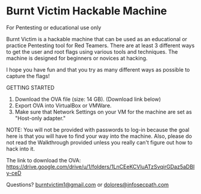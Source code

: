 # Burnt Victim Hackable Machine 
For Pentesting or educational use only


Burnt Victim is a hackable machine that can be used as an educational or practice Pentesting tool for Red Teamers. There are at least 3 different ways to get the user and root flags using various tools and techniques. The machine is designed for beginners or novices at hacking. 

I hope you have fun and that you try as many different ways as possible to capture the flags! 

GETTING STARTED

1. Download the OVA file (size: 14 GB). (Download link below)
2. Export OVA into VirtualBox or VMWare.
3. Make sure that Network Settings on your VM for the machine are set as "Host-only adapter."

NOTE: You will not be provided with passwords to log-in because the goal here is that you will have to find your way into the machine. Also, please do not read the Walkthrough provided unless you really can't figure out how to hack into it. 

The link to download the OVA: https://drive.google.com/drive/u/1/folders/1LnCEeKCVluATzSvqirGDaz5aDBIy-ceD

Questions? burntvictim1@gmail.com or dolores@infosecpath.com
